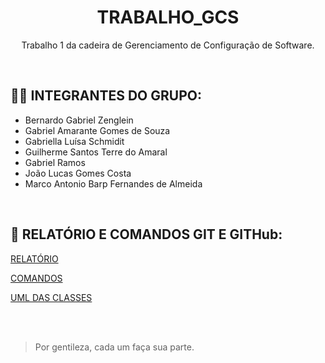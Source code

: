<div style="text-align: center;">

# TRABALHO_GCS

</div>

<div style="text-align: center;">
  
Trabalho 1 da cadeira de Gerenciamento de Configuração de Software.

</div>

<br>

<h2>
  👨‍💻 INTEGRANTES DO GRUPO:
</h2>

<ul>
  <li>Bernardo Gabriel Zenglein</li>
  <li>Gabriel Amarante Gomes de Souza</li>
  <li>Gabriella Luísa Schmidit</li>
  <li>Guilherme Santos Terre do Amaral</li>
  <li>Gabriel Ramos</li>
  <li>João Lucas Gomes Costa</li>
  <li>Marco Antonio Barp Fernandes de Almeida </li>
</ul>

<br>

<h2>
  📖 RELATÓRIO E COMANDOS GIT E GITHub:
</h2>

<p>
  
  <a href="https://brpucrs-my.sharepoint.com/:w:/g/personal/j_costa009_edu_pucrs_br/EdvMunRQNUBOo2GUtPL2V38BduohAbu9OdF5Rkl0rWj2MA?e=wWbh74" target="_blank">RELATÓRIO</a>
  
  <a href="https://brpucrs-my.sharepoint.com/:w:/g/personal/j_costa009_edu_pucrs_br/Eedvb8EWUilBifGrrsr7RhsBMGbYX76SaF53QyeQnSGtTQ?e=P36LdW" target="_blank">COMANDOS</a>

  <a href="https://brpucrs-my.sharepoint.com/:w:/g/personal/j_costa009_edu_pucrs_br/EdiEdDcjYmtMkm7iGCU_5hQBg-bJTUUI5rS0pKtd4O3euQ?e=bDtIBe" target="_blank">UML DAS CLASSES</a>
  
</p>

<br>
<br>

> Por gentileza, cada um faça sua parte.
